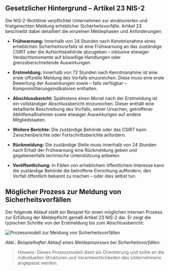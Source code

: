## Gesetzlicher Hintergrund – Artikel 23 NIS-2

Die NIS-2-Richtlinie verpflichtet Unternehmen zur strukturierten und fristgerechten Meldung erheblicher Sicherheitsvorfälle. Artikel 23 beschreibt dabei detailliert die einzelnen Meldephasen und Anforderungen:

- **Frühwarnung:** Innerhalb von 24 Stunden nach Kenntnisnahme eines erheblichen Sicherheitsvorfalls ist eine Frühwarnung an das zuständige CSIRT oder die Aufsichtsbehörde abzugeben – inklusive etwaiger Verdachtsmomente auf böswillige Handlungen oder grenzüberschreitende Auswirkungen.

- **Erstmeldung:** Innerhalb von 72 Stunden nach Kenntnisnahme ist eine erste offizielle Meldung des Vorfalls einzureichen. Diese muss eine erste Bewertung der Auswirkungen sowie – falls verfügbar – Kompromittierungsindikatoren enthalten.

- **Abschlussbericht:** Spätestens einen Monat nach der Erstmeldung ist ein vollständiger Abschlussbericht einzureichen. Dieser enthält eine detaillierte Beschreibung des Vorfalls, seiner Ursachen, getroffener Abhilfemaßnahmen sowie etwaiger Auswirkungen auf andere Mitgliedstaaten.

- **Weitere Berichte:** Die zuständige Behörde oder das CSIRT kann Zwischenberichte oder Fortschrittsberichte anfordern.

- **Rückmeldung:** Die zuständige Stelle muss innerhalb von 24 Stunden nach Erhalt der Frühwarnung eine Rückmeldung geben und gegebenenfalls technische Unterstützung anbieten.

- **Veröffentlichung:** In Fällen von erheblichem öffentlichem Interesse kann die zuständige Behörde die betroffene Einrichtung auffordern, den Vorfall öffentlich bekannt zu machen – oder dies selbst tun.

## Möglicher Prozess zur Meldung von Sicherheitsvorfällen

Der folgende Ablauf stellt ein Beispiel für einen möglichen internen Prozess zur Erfüllung der Meldepflicht gemäß Artikel 23 NIS-2 dar. Er zeigt die typischen Schritte von der Erstmeldung bis zum Abschlussbericht:

![Prozessmodell zur Meldung von Sicherheitsvorfällen](prozess_meldepflicht.png)

*Abb.: Beispielhafter Ablauf eines Meldeprozesses bei Sicherheitsvorfällen.*

> Hinweis: Dieses Prozessmodell dient als Orientierung und sollte an die individuellen Strukturen und Verantwortlichkeiten des Unternehmens angepasst werden.



